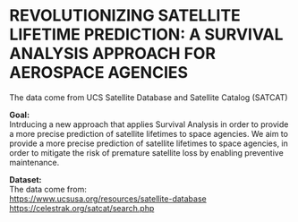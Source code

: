 # REVOLUTIONIZING SATELLITE LIFETIME PREDICTION: A SURVIVAL ANALYSIS APPROACH FOR AEROSPACE AGENCIES

The data come from UCS Satellite Database and Satellite Catalog (SATCAT)

**Goal:**  
Intrducing a new approach that applies Survival Analysis in order to provide a more precise prediction of satellite lifetimes to space agencies.
We aim to provide a more precise prediction of satellite lifetimes to space agencies, in order to mitigate the risk of premature satellite
loss by enabling preventive maintenance.


**Dataset:**  
The data come from:  
https://www.ucsusa.org/resources/satellite-database  
https://celestrak.org/satcat/search.php








